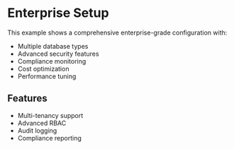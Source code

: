 # Enterprise Setup

This example shows a comprehensive enterprise-grade configuration with:
- Multiple database types
- Advanced security features
- Compliance monitoring
- Cost optimization
- Performance tuning

## Features
- Multi-tenancy support
- Advanced RBAC
- Audit logging
- Compliance reporting
